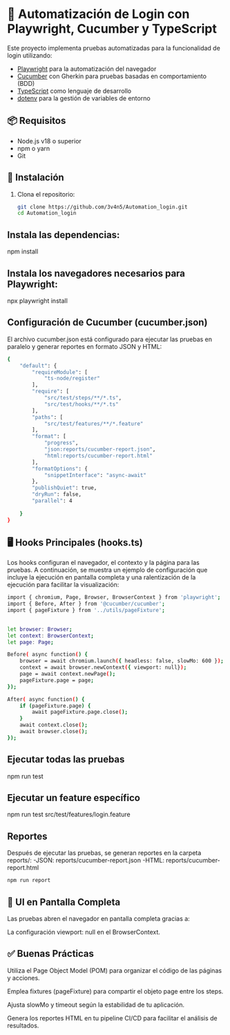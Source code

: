 # 🧪 Automatización de Login con Playwright, Cucumber y TypeScript

Este proyecto implementa pruebas automatizadas para la funcionalidad de login utilizando:

- [Playwright](https://playwright.dev/) para la automatización del navegador
- [Cucumber](https://cucumber.io/) con Gherkin para pruebas basadas en comportamiento (BDD)
- [TypeScript](https://www.typescriptlang.org/) como lenguaje de desarrollo
- [dotenv](https://www.npmjs.com/package/dotenv) para la gestión de variables de entorno

## 📦 Requisitos

- Node.js v18 o superior
- npm o yarn
- Git

## 🚀 Instalación

1. Clona el repositorio:

   ```bash
   git clone https://github.com/3v4n5/Automation_login.git
   cd Automation_login

## Instala las dependencias:
npm install

## Instala los navegadores necesarios para Playwright:
npx playwright install

## Configuración de Cucumber (cucumber.json)
El archivo cucumber.json está configurado para ejecutar las pruebas en paralelo y generar reportes en formato JSON y HTML:

```bash 
{
    "default": {
        "requireModule": [
            "ts-node/register"
        ],
        "require": [
            "src/test/steps/**/*.ts",
            "src/test/hooks/**/*.ts"
        ],
        "paths": [
            "src/test/features/**/*.feature"
        ],
        "format": [
            "progress",
            "json:reports/cucumber-report.json",
            "html:reports/cucumber-report.html"
        ],
        "formatOptions": {
            "snippetInterface": "async-await"
        },
        "publishQuiet": true,
        "dryRun": false,
        "parallel": 4
        
    }
}
```

## 🖥️ Hooks Principales (hooks.ts)
Los hooks configuran el navegador, el contexto y la página para las pruebas. A continuación, se muestra un ejemplo de configuración que incluye la ejecución en pantalla completa y una ralentización de la ejecución para facilitar la visualización:

```bash
import { chromium, Page, Browser, BrowserContext } from 'playwright';  
import { Before, After } from '@cucumber/cucumber';  
import { pageFixture } from '../utils/pageFixture';
 

let browser: Browser;
let context: BrowserContext;
let page: Page;

Before( async function() {
    browser = await chromium.launch({ headless: false, slowMo: 600 });
    context = await browser.newContext({ viewport: null});
    page = await context.newPage();
    pageFixture.page = page;  
});

After( async function() {
    if (pageFixture.page) {
        await pageFixture.page.close();
    }
    await context.close();
    await browser.close();
});
```
## Ejecutar todas las pruebas
npm run test

## Ejecutar un feature específico
npm run test src/test/features/login.feature

## Reportes
Después de ejecutar las pruebas, se generan reportes en la carpeta reports/:
-JSON: reports/cucumber-report.json
-HTML: reports/cucumber-report.html

```bash
npm run report
```
## 👀 UI en Pantalla Completa

Las pruebas abren el navegador en pantalla completa gracias a:

La configuración viewport: null en el BrowserContext.

## ✅ Buenas Prácticas

Utiliza el Page Object Model (POM) para organizar el código de las páginas y acciones.

Emplea fixtures (pageFixture) para compartir el objeto page entre los steps.

Ajusta slowMo y timeout según la estabilidad de tu aplicación.

Genera los reportes HTML en tu pipeline CI/CD para facilitar el análisis de resultados.

 




